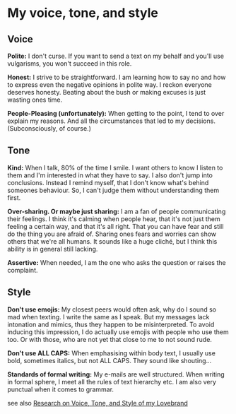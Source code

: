 # My voice, tone, and style 

## Voice

**Polite:** I don't curse. If you want to send a text on my behalf and you'll use vulgarisms, you won't succeed in this role.
  
**Honest:** I strive to be straightforward. I am learning how to say no and how to express even the negative opinions in polite way. I reckon everyone deserves honesty. Beating about the bush or making excuses is just wasting ones time.

**People-Pleasing (unfortunately):** When getting to the point, I tend to over explain my reasons. And all the circumstances that led to my decisions. (Subconsciously, of course.) 

  <!-- The other side of my honesty is that I sometimes don't know the border line...I sometimes don't know how to serve the information in appropriate way -->

## Tone

**Kind:** When I talk, 80% of the time I smile. I want others to know I listen to them and I'm interested in what they have to say. I also don't jump into conclusions. Instead I remind myself, that I don't know what's behind someones behaviour.  So, I can't judge them without understanding them first.

**Over-sharing. Or maybe just sharing:** I am a fan of people communicating their feelings. I think it's calming when people hear, that it's not just them feeling a certain way, and that it's all right. That you can have fear and still do the thing you are afraid of. Sharing ones fears and worries can show others that we're all humans. It sounds like a huge cliché, but I think this ability is in general still lacking.

**Assertive:** When needed, I am the one who asks the question or raises the complaint. 

## Style

**Don't use emojis:** My closest peers would often ask, why do I sound so mad when texting. I write the same as I speak. But my messages lack intonation and mimics, thus they happen to be misinterpreted. To avoid inducing this impression, I do actually use emojis with people who use them too. Or with those, who are not yet that close to me to not sound rude.

**Don't use ALL CAPS:** When emphasising within body text, I usually use bold, sometimes italics, but not ALL CAPS. They sound like shouting...

**Standards of formal writing:** My e-mails are well structured. When writing in formal sphere, I meet all the rules of text hierarchy etc. I am also very punctual when it comes to grammar.

see also [Research on Voice, Tone, and Style of my Lovebrand](Patagonia.md)
